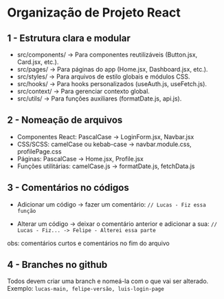 # Organização de Projeto React

## 1 - Estrutura clara  e modular
- src/components/ → Para componentes reutilizáveis (Button.jsx, Card.jsx, etc.).
- src/pages/ → Para páginas do app (Home.jsx, Dashboard.jsx, etc.).
- src/styles/ → Para arquivos de estilo globais e módulos CSS.
- src/hooks/ → Para hooks personalizados (useAuth.js, useFetch.js).
- src/context/ → Para gerenciar contexto global.
- src/utils/ → Para funções auxiliares (formatDate.js, api.js).

## 2 - Nomeação de arquivos
- Componentes React: PascalCase → LoginForm.jsx, Navbar.jsx
- CSS/SCSS: camelCase ou kebab-case → navbar.module.css, profilePage.css
- Páginas: PascalCase → Home.jsx, Profile.jsx
- Funções utilitárias: camelCase.js → formatDate.js, fetchData.js

## 3 - Comentários no códigos
- Adicionar um código -> fazer um comentário:
```// Lucas - Fiz essa função```

- Alterar um código -> deixar o comentário anterior e adicionar a sua:
```// Lucas - Fiz... -> Felipe - Alterei essa parte```

obs: comentários curtos e comentários no fim do arquivo

## 4 - Branches no github
Todos devem criar uma branch e nomeá-la com o que vai ser alterado. 
Exemplo: `lucas-main, felipe-versão, luis-login-page`
